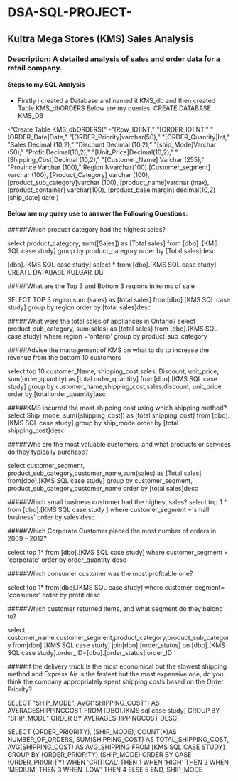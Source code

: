 # DSA-SQL-PROJECT-
## Kultra Mega Stores (KMS) Sales Analysis
### Description: A detailed analysis of sales and order data for a retail company.
#### Steps to my SQL Analysis 
- Firstly i created a Database and named it KMS_db and then created Table KMS_dbORDERS
Below are my queries:
CREATE DATABASE KMS_DB

-"Create Table KMS_dbORDERS("
-"[Row_ID]INT,"
"[ORDER_ID]INT,"
"[ORDER_Date]Date,"
"[ORDER_Priority]varchar(50),"
"[ORDER_Quantity]Int,"
"Sales Decimal (10,2),"
"Discount Decimal (10,2),"
"[ship_Mode]Varchar (50),"
"Profit Decimal(10,2),"
"[Unit_Price]Decimal(10,2),"
"[Shipping_Cost]Decimal (10,2),"
"[Customer_Name] Varchar (255),"
"Province Varchar (100),"
Region Nvarchar(100)
[Customer_segment] varchar (100),
[Product_Category]  varchar (100),
[product_sub_category]varchar (100),
[product_name]varchar (max),
[product_container] varchar(100),
[product_base margin] decimal(10,2)
[ship_date] date
)

#### Below are my query use to answer the Following Questions:
#####Which product category had the highest sales?

select product_category, sum([Sales]) as [Total sales]
from [dbo] .[KMS SQL case study]
group by product_category
order by [Total sales]desc

[dbo].[KMS SQL case study]
select * from [dbo].[KMS SQL case study]
CREATE DATABASE KULGAR_DB

#####What are the Top 3 and Bottom 3 regions in terms of sale

SELECT TOP 3 region,sum (sales) as [total sales]
from[dbo].[KMS SQL case study]
group by region
order by [total sales]desc


#####What were the total sales of appliances in Ontario?
select product_sub_category, sum(sales) as [total sales]
from  [dbo].[KMS SQL case study]
where region ='ontario'
group by product_sub_category


#####Advise the management of KMS on what to do to increase the revenue from the bottom
10 customers

select top 10 customer_Name, shipping_cost,sales, Discount, unit_price, sum(order_quantity) as [total order_quantity]
from[dbo].[KMS SQL case study]
group by customer_name,shipping_cost,sales,discount, unit_price
order by [total order_quantity]asc

#####KMS incurred the most shipping cost using which shipping method?
select Ship_mode, sum([shipping_cost]) as [total shipping_cost]
from [dbo].[KMS SQL case study]
group by ship_mode
order by [total shipping_cost]desc

#####Who are the most valuable customers, and what products or services do they typically
purchase?

select customer_segment, product_sub_category,customer_name,sum(sales) as [Total sales]
from[dbo].[KMS SQL case study]
group by customer_segment, product_sub_category,customer_name
order by [total sales]desc

#####Which small business customer had the highest sales?
select top 1 *
from [dbo].[KMS SQL case study ]
where customer_segment ='small business'
order by sales desc

#####Which Corporate Customer placed the most number of orders in 2009 – 2012?

select top 1*
from [dbo].[KMS SQL case study]
where customer_segment = 'corporate'
order by order_quantity desc

#####Which consumer customer was the most profitable one?

select top 1*
from[dbo].[KMS SQL case study]
where customer_segment= 'consumer'
order by profit desc

#####Which customer returned items, and what segment do they belong to?

select customer_name,customer_segment,product_category,product_sub_category
from[dbo].[KMS SQL case study]
join[dbo].[order_status]
on [dbo].[KMS SQL case study].order_ID=[dbo].[order_status].order_ID

#####If the delivery truck is the most economical but the slowest shipping method and
Express Air is the fastest but the most expensive one, do you think the company
appropriately spent shipping costs based on the Order Priority?

SELECT 
"SHIP_MODE",
AVG("SHIPPING_COST") AS AVERAGESHIPPINGCOST
FROM 
[DBO].[KMS sql case study]
GROUP BY
"SHIP_MODE"
ORDER BY
AVERAGESHIPPINGCOST DESC;

 SELECT
 (ORDER_PRIORITY),
 (SHIP_MODE),
 COUNT(*)AS NUMBER_OF_ORDERS,
 SUM(SHIPPING_COST) AS
 TOTAL_SHIPPING_COST,
 AVG(SHIPPING_COST) AS AVG_SHIPPING
 FROM
 [KMS SQL CASE STUDY]
 GROUP BY
 (ORDER_PRIORITY),(SHIP_MODE)
ORDER BY
CASE (ORDER_PRIORITY)
WHEN 'CRITICAL' THEN 1
WHEN 'HIGH'  THEN 2
WHEN 'MEDIUM' THEN 3
WHEN 'LOW' THEN 4
ELSE 5
END,
SHIP_MODE
